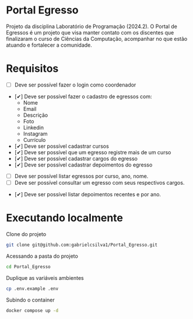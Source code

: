 # Portal Egresso

Projeto da disciplina Laboratório de Programação (2024.2). O Portal de Egressos é um projeto que visa manter contato com os discentes que finalizaram o curso de Ciências da Computação, acompanhar no que estão atuando e fortalecer a comunidade.

# Requisitos
- [ ] Deve ser possível fazer o login como coordenador
- [✔] Deve ser possível fazer o cadastro de egressos com:
    - Nome
    - Email
    - Descrição
    - Foto
    - Linkedin
    - Instagram
    - Currículo
- [✔] Deve ser possível cadastrar cursos
- [✔] Deve ser possível que um egresso registre mais de um curso
- [✔] Deve ser possível cadastrar cargos do egresso
- [✔] Deve ser possível cadastrar depoimentos do egresso
- [ ] Deve ser possível listar egressos por curso, ano, nome.
- [ ] Deve ser possível consultar um egresso com seus respectivos cargos.
- [✔] Deve ser possível listar depoimentos recentes e por ano.

# Executando localmente
Clone do projeto
```bash
git clone git@github.com:gabrielcsilva1/Portal_Egresso.git
```

Acessando a pasta do projeto 
```bash
cd Portal_Egresso
```

Duplique as variáveis ambientes
```bash
cp .env.example .env
```

Subindo o container
```bash
docker compose up -d
```
